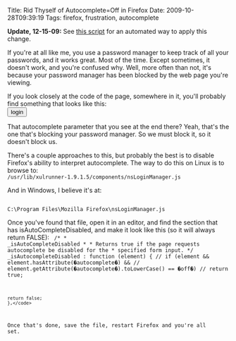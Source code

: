 Title: Rid Thyself of Autocomplete=Off in Firefox
Date: 2009-10-28T09:39:19
Tags: firefox, frustration, autocomplete


<strong>Update, 12-15-09:</strong> See <a href="http://michaeljaylissner.com/blog/script-to-rid-thyself-of-autocomplete-in-firefox">this script</a> for an automated way to apply this change.

If you're at all like me, you use a password manager to keep track of all your passwords, and it works great. Most of the time. Except sometimes, it doesn't work, and you're confused why. Well, more often than not, it's because your password manager has been blocked by the web page you're viewing.

If you look closely at the code of the page, somewhere in it, you'll probably find something that looks like this:
<code lang="html4strict">
<input class="button" type="submit"  name="login" value="login" autocomplete="off">
</code>

That autocomplete parameter that you see at the end there? Yeah, that's the one that's blocking your password manager. So we must block it, so it doesn't block us.

There's a couple approaches to this, but probably the best is to disable Firefox's ability to interpret autocomplete. The way to do this on Linux is to browse to:
<code lang="text">
/usr/lib/xulrunner-1.9.1.5/components/nsLoginManager.js
</code>

And in Windows, I believe it's at:

<code lang="text">
C:\Program Files\Mozilla Firefox\nsLoginManager.js
</code>

Once you've found that file, open it in an editor, and find the section that has isAutoCompleteDisabled, and make it look like this (so it will always return FALSE):
<code lang="javascript">    /*
    * _isAutoCompleteDisabled
    *
    * Returns true if the page requests autocomplete be disabled for the
    * specified form input.
    */
    _isAutocompleteDisabled :  function (element) {
    //        if (element && element.hasAttribute(�autocomplete�) &&
    //            element.getAttribute(�autocomplete�).toLowerCase() == �off�)
    //            return true;

    return false;
    },</code>

Once that's done, save the file, restart Firefox and you're all set.
